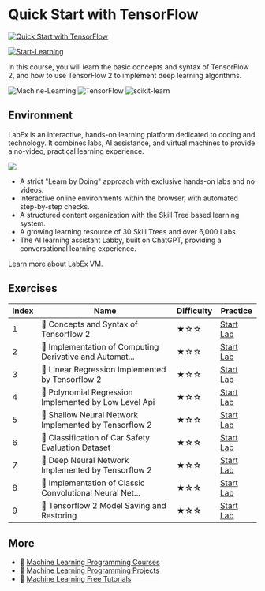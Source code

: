 # Quick Start with TensorFlow

[![Quick Start with TensorFlow](https://cover-creator.labex.io/quick-start-with-tensorflow.png)](https://labex.io/courses/quick-start-with-tensorflow)

[![Start-Learning](https://img.shields.io/badge/Start-Learning-whitesmoke?style=for-the-badge)](https://labex.io/courses/quick-start-with-tensorflow)

In this course, you will learn the basic concepts and syntax of TensorFlow 2, and how to use TensorFlow 2 to implement deep learning algorithms.

![Machine-Learning](https://img.shields.io/badge/Machine-Learning-whitesmoke?style=for-the-badge&logo=machine-learning)
![TensorFlow](https://img.shields.io/badge/TensorFlow-whitesmoke?style=for-the-badge&logo=tensorflow)
![scikit-learn](https://img.shields.io/badge/scikit-learn-whitesmoke?style=for-the-badge&logo=scikit-learn)


## Environment

LabEx is an interactive, hands-on learning platform dedicated to coding and technology. It combines labs, AI assistance, and virtual machines to provide a no-video, practical learning experience.

![](https://tutorial-screenshot.getvm.io/images/vm-1725247253.png)

- A strict "Learn by Doing" approach with exclusive hands-on labs and no videos.
- Interactive online environments within the browser, with automated step-by-step checks.
- A structured content organization with the Skill Tree based learning system.
- A growing learning resource of 30 Skill Trees and over 6,000 Labs.
- The AI learning assistant Labby, built on ChatGPT, providing a conversational learning experience.

Learn more about [LabEx VM](https://support.labex.io/using-labex/virtual-machine).

## Exercises

|   Index | Name                                                     | Difficulty   | Practice                                                                                                                                 |
|---------|----------------------------------------------------------|--------------|------------------------------------------------------------------------------------------------------------------------------------------|
|       1 | 📖 Concepts and Syntax of Tensorflow 2                   | ★☆☆          | <a target='_blank' href='https://labex.io/labs/ml-concepts-and-syntax-of-tensorflow-2-20758'>Start Lab</a>                               |
|       2 | 📖 Implementation of Computing Derivative and Automat... | ★☆☆          | <a target='_blank' href='https://labex.io/labs/ml-implementation-of-computing-derivative-and-automatic-differential-20785'>Start Lab</a> |
|       3 | 📖 Linear Regression Implemented by Tensorflow 2         | ★☆☆          | <a target='_blank' href='https://labex.io/labs/ml-linear-regression-implemented-by-tensorflow-2-20797'>Start Lab</a>                     |
|       4 | 📖 Polynomial Regression Implemented by Low Level Api    | ★☆☆          | <a target='_blank' href='https://labex.io/labs/ml-polynomial-regression-implemented-by-low-level-api-20803'>Start Lab</a>                |
|       5 | 📖 Shallow Neural Network Implemented by Tensorflow 2    | ★☆☆          | <a target='_blank' href='https://labex.io/labs/ml-shallow-neural-network-implemented-by-tensorflow-2-20809'>Start Lab</a>                |
|       6 | 📖 Classification of Car Safety Evaluation Dataset       | ★☆☆          | <a target='_blank' href='https://labex.io/labs/ml-classification-of-car-safety-evaluation-dataset-20756'>Start Lab</a>                   |
|       7 | 📖 Deep Neural Network Implemented by Tensorflow 2       | ★☆☆          | <a target='_blank' href='https://labex.io/labs/ml-deep-neural-network-implemented-by-tensorflow-2-20768'>Start Lab</a>                   |
|       8 | 📖 Implementation of Classic Convolutional Neural Net... | ★☆☆          | <a target='_blank' href='https://labex.io/labs/ml-implementation-of-classic-convolutional-neural-network-20784'>Start Lab</a>            |
|       9 | 📖 Tensorflow 2 Model Saving and Restoring               | ★☆☆          | <a target='_blank' href='https://labex.io/labs/ml-tensorflow-2-model-saving-and-restoring-20813'>Start Lab</a>                           |

## More

- 🔗 [Machine Learning Programming Courses](https://github.com/labex-labs/awesome-programming-courses)
- 🔗 [Machine Learning Programming Projects](https://github.com/labex-labs/awesome-programming-projects)
- 🔗 [Machine Learning Free Tutorials](https://github.com/labex-labs/ml-free-tutorials)

